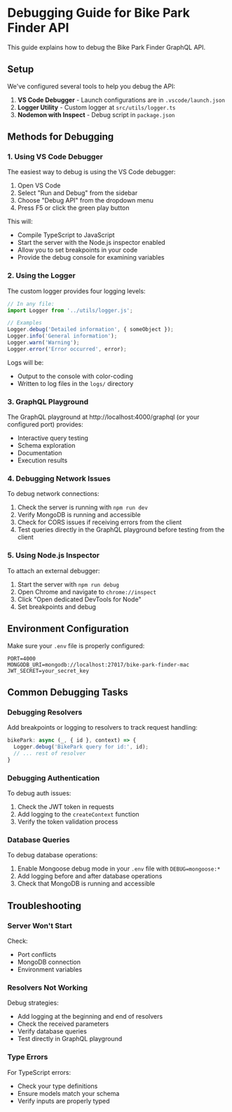 # Debugging Guide for Bike Park Finder API

This guide explains how to debug the Bike Park Finder GraphQL API.

## Setup

We've configured several tools to help you debug the API:

1. **VS Code Debugger** - Launch configurations are in `.vscode/launch.json`
2. **Logger Utility** - Custom logger at `src/utils/logger.ts`
3. **Nodemon with Inspect** - Debug script in `package.json`

## Methods for Debugging

### 1. Using VS Code Debugger

The easiest way to debug is using the VS Code debugger:

1. Open VS Code
2. Select "Run and Debug" from the sidebar
3. Choose "Debug API" from the dropdown menu
4. Press F5 or click the green play button

This will:
- Compile TypeScript to JavaScript
- Start the server with the Node.js inspector enabled
- Allow you to set breakpoints in your code
- Provide the debug console for examining variables

### 2. Using the Logger

The custom logger provides four logging levels:

```javascript
// In any file:
import Logger from '../utils/logger.js';

// Examples
Logger.debug('Detailed information', { someObject });
Logger.info('General information');
Logger.warn('Warning');
Logger.error('Error occurred', error);
```

Logs will be:
- Output to the console with color-coding
- Written to log files in the `logs/` directory

### 3. GraphQL Playground

The GraphQL playground at http://localhost:4000/graphql (or your configured port) provides:

- Interactive query testing
- Schema exploration
- Documentation
- Execution results

### 4. Debugging Network Issues

To debug network connections:

1. Check the server is running with `npm run dev`
2. Verify MongoDB is running and accessible
3. Check for CORS issues if receiving errors from the client
4. Test queries directly in the GraphQL playground before testing from the client

### 5. Using Node.js Inspector

To attach an external debugger:

1. Start the server with `npm run debug`
2. Open Chrome and navigate to `chrome://inspect`
3. Click "Open dedicated DevTools for Node"
4. Set breakpoints and debug

## Environment Configuration

Make sure your `.env` file is properly configured:

```
PORT=4000
MONGODB_URI=mongodb://localhost:27017/bike-park-finder-mac
JWT_SECRET=your_secret_key
```

## Common Debugging Tasks

### Debugging Resolvers

Add breakpoints or logging to resolvers to track request handling:

```javascript
bikePark: async (_, { id }, context) => {
  Logger.debug('BikePark query for id:', id);
  // ... rest of resolver
}
```

### Debugging Authentication

To debug auth issues:

1. Check the JWT token in requests
2. Add logging to the `createContext` function
3. Verify the token validation process

### Database Queries

To debug database operations:

1. Enable Mongoose debug mode in your `.env` file with `DEBUG=mongoose:*`
2. Add logging before and after database operations
3. Check that MongoDB is running and accessible

## Troubleshooting

### Server Won't Start

Check:
- Port conflicts
- MongoDB connection
- Environment variables

### Resolvers Not Working

Debug strategies:
- Add logging at the beginning and end of resolvers
- Check the received parameters
- Verify database queries
- Test directly in GraphQL playground

### Type Errors

For TypeScript errors:
- Check your type definitions
- Ensure models match your schema
- Verify inputs are properly typed 